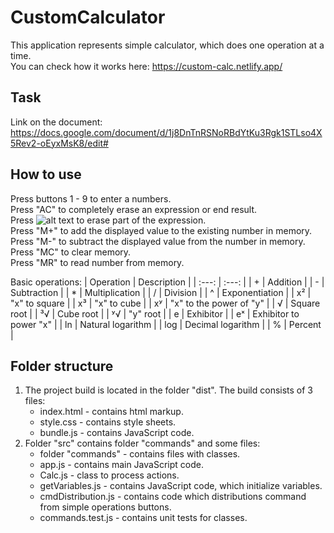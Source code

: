 # CustomCalculator

This application represents simple calculator, which does one operation at a time. \
You can check how it works here: https://custom-calc.netlify.app/

## Task

Link on the document: https://docs.google.com/document/d/1j8DnTnRSNoRBdYtKu3Rgk1STLso4X5Rev2-oEyxMsK8/edit#

## How to use

Press buttons 1 - 9 to enter a numbers. \
Press "AC" to completely erase an expression or end result. \
Press ![alt text](https://img.icons8.com/ios-glyphs/12/ffffff/clear-symbol.png) to erase part of the expression. \
Press "M+" to add the displayed value to the existing number in memory. \
Press "M-" to subtract the displayed value from the number in memory. \
Press "MC" to clear memory. \
Press "MR" to read number from memory.

Basic operations:
| Operation | Description |
| :---: | :---: |
| + | Addition |
| - | Subtraction |
| * | Multiplication |
| / | Division |
| ^ | Exponentiation |
| x² | "x" to square |
| x³ | "x" to cube |
| xʸ | "x" to the power of "y" |
| √ | Square root |
| ³√ | Cube root |
| ʸ√ | "y" root |
| e | Exhibitor |
| eˣ | Exhibitor to power "x" |
| ln | Natural logarithm |
| log | Decimal logarithm |
| % | Percent |

## Folder structure

1. The project build is located in the folder "dist". The build consists of 3 files: 
    * index.html - contains html markup. 
    * style.css - contains style sheets. 
    * bundle.js - contains JavaScript code.  
2. Folder "src" contains folder "commands" and some files: 
    * folder "commands" - contains files with classes.
    * app.js - contains main JavaScript code.
    * Calc.js - class to process actions.
    * getVariables.js - contains JavaScript code, which initialize variables.
    * cmdDistribution.js - contains code which distributions command from simple operations buttons.
    * commands.test.js - contains unit tests for classes.
